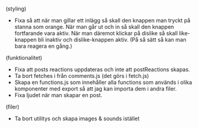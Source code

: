 (styling)
- Fixa så att när man gillar ett inlägg så skall den knappen man tryckt på stanna som orange. När man går ut och in så skall den knappen fortfarande vara aktiv. När man däremot klickar på dislike så skall like-knappen bli inaktiv och dislike-knappen aktiv. (På så sätt så kan man bara reagera en gång.)


(funktionalitet)
- Fixa att posts reactions uppdateras och inte att postReactions skapas.
- Ta bort fetches i från comments.js (det görs i fetch.js)
- Skapa en functions.js som innehåller alla functions som används i olika komponenter med export så att jag kan importa dem i andra filer.
- Fixa ljudet när man skapar en post.

(filer)
- Ta bort utilitys och skapa images & sounds istället